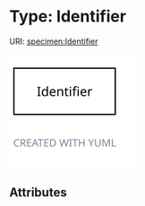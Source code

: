 
# Type: Identifier




URI: [specimen:Identifier](https://ccdh.org/specimen/Identifier)


![img](images/Identifier.svg)

## Attributes

